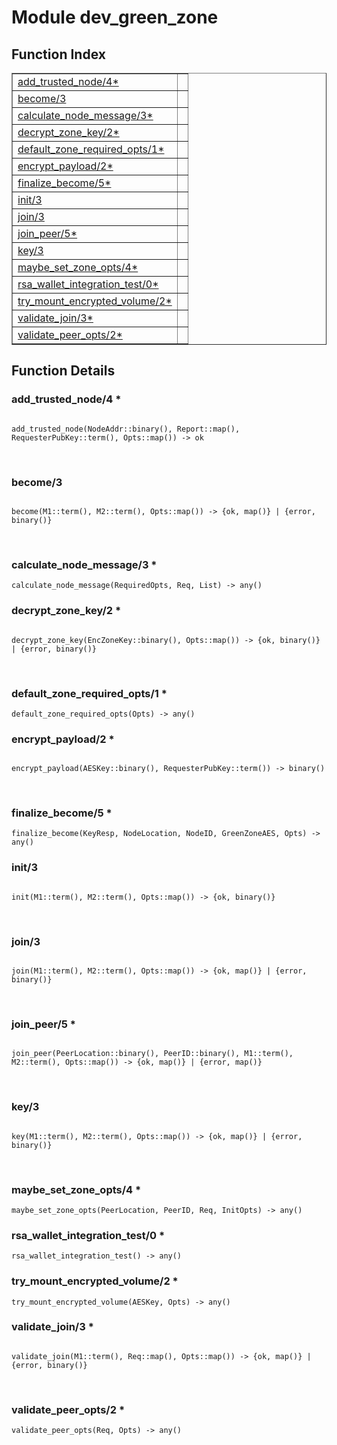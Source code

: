 

# Module dev_green_zone #

<a name="index"></a>

## Function Index ##


<table width="100%" border="1" cellspacing="0" cellpadding="2" summary="function index"><tr><td valign="top"><a href="#add_trusted_node-4">add_trusted_node/4*</a></td><td></td></tr><tr><td valign="top"><a href="#become-3">become/3</a></td><td></td></tr><tr><td valign="top"><a href="#calculate_node_message-3">calculate_node_message/3*</a></td><td></td></tr><tr><td valign="top"><a href="#decrypt_zone_key-2">decrypt_zone_key/2*</a></td><td></td></tr><tr><td valign="top"><a href="#default_zone_required_opts-1">default_zone_required_opts/1*</a></td><td></td></tr><tr><td valign="top"><a href="#encrypt_payload-2">encrypt_payload/2*</a></td><td></td></tr><tr><td valign="top"><a href="#finalize_become-5">finalize_become/5*</a></td><td></td></tr><tr><td valign="top"><a href="#init-3">init/3</a></td><td></td></tr><tr><td valign="top"><a href="#join-3">join/3</a></td><td></td></tr><tr><td valign="top"><a href="#join_peer-5">join_peer/5*</a></td><td></td></tr><tr><td valign="top"><a href="#key-3">key/3</a></td><td></td></tr><tr><td valign="top"><a href="#maybe_set_zone_opts-4">maybe_set_zone_opts/4*</a></td><td></td></tr><tr><td valign="top"><a href="#rsa_wallet_integration_test-0">rsa_wallet_integration_test/0*</a></td><td></td></tr><tr><td valign="top"><a href="#try_mount_encrypted_volume-2">try_mount_encrypted_volume/2*</a></td><td></td></tr><tr><td valign="top"><a href="#validate_join-3">validate_join/3*</a></td><td></td></tr><tr><td valign="top"><a href="#validate_peer_opts-2">validate_peer_opts/2*</a></td><td></td></tr></table>


<a name="functions"></a>

## Function Details ##

<a name="add_trusted_node-4"></a>

### add_trusted_node/4 * ###

<pre><code>
add_trusted_node(NodeAddr::binary(), Report::map(), RequesterPubKey::term(), Opts::map()) -&gt; ok
</code></pre>
<br />

<a name="become-3"></a>

### become/3 ###

<pre><code>
become(M1::term(), M2::term(), Opts::map()) -&gt; {ok, map()} | {error, binary()}
</code></pre>
<br />

<a name="calculate_node_message-3"></a>

### calculate_node_message/3 * ###

`calculate_node_message(RequiredOpts, Req, List) -> any()`

<a name="decrypt_zone_key-2"></a>

### decrypt_zone_key/2 * ###

<pre><code>
decrypt_zone_key(EncZoneKey::binary(), Opts::map()) -&gt; {ok, binary()} | {error, binary()}
</code></pre>
<br />

<a name="default_zone_required_opts-1"></a>

### default_zone_required_opts/1 * ###

`default_zone_required_opts(Opts) -> any()`

<a name="encrypt_payload-2"></a>

### encrypt_payload/2 * ###

<pre><code>
encrypt_payload(AESKey::binary(), RequesterPubKey::term()) -&gt; binary()
</code></pre>
<br />

<a name="finalize_become-5"></a>

### finalize_become/5 * ###

`finalize_become(KeyResp, NodeLocation, NodeID, GreenZoneAES, Opts) -> any()`

<a name="init-3"></a>

### init/3 ###

<pre><code>
init(M1::term(), M2::term(), Opts::map()) -&gt; {ok, binary()}
</code></pre>
<br />

<a name="join-3"></a>

### join/3 ###

<pre><code>
join(M1::term(), M2::term(), Opts::map()) -&gt; {ok, map()} | {error, binary()}
</code></pre>
<br />

<a name="join_peer-5"></a>

### join_peer/5 * ###

<pre><code>
join_peer(PeerLocation::binary(), PeerID::binary(), M1::term(), M2::term(), Opts::map()) -&gt; {ok, map()} | {error, map()}
</code></pre>
<br />

<a name="key-3"></a>

### key/3 ###

<pre><code>
key(M1::term(), M2::term(), Opts::map()) -&gt; {ok, map()} | {error, binary()}
</code></pre>
<br />

<a name="maybe_set_zone_opts-4"></a>

### maybe_set_zone_opts/4 * ###

`maybe_set_zone_opts(PeerLocation, PeerID, Req, InitOpts) -> any()`

<a name="rsa_wallet_integration_test-0"></a>

### rsa_wallet_integration_test/0 * ###

`rsa_wallet_integration_test() -> any()`

<a name="try_mount_encrypted_volume-2"></a>

### try_mount_encrypted_volume/2 * ###

`try_mount_encrypted_volume(AESKey, Opts) -> any()`

<a name="validate_join-3"></a>

### validate_join/3 * ###

<pre><code>
validate_join(M1::term(), Req::map(), Opts::map()) -&gt; {ok, map()} | {error, binary()}
</code></pre>
<br />

<a name="validate_peer_opts-2"></a>

### validate_peer_opts/2 * ###

`validate_peer_opts(Req, Opts) -> any()`

